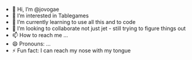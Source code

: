 - 👋 Hi, I’m @jovogae
- 👀 I’m interested in Tablegames
- 🌱 I’m currently learning to use all this and to code
- 💞️ I’m looking to collaborate not just jet - still trying to figure things out
- 📫 How to reach me ...
- 😄 Pronouns: ...
- ⚡ Fun fact: I can reach my nose with my tongue

<!---
jovogae/jovogae is a ✨ special ✨ repository because its `README.md` (this file) appears on your GitHub profile.
You can click the Preview link to take a look at your changes.
--->
